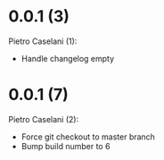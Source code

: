 # 0.0.1 (3) 
Pietro Caselani (1):
* Handle changelog empty
# 0.0.1 (7) 
Pietro Caselani (2):
* Force git checkout to master branch
* Bump build number to 6
